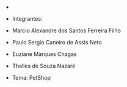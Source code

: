 - 

- Integrantes: 

- Marcio Alexandre dos Santos Ferreira Filho
- Paulo Sergio Caneiro de Assis Neto 
- Euziane Marques Chagas
- Thalles de Souza Nazaré</br>

- Tema: PetShop
